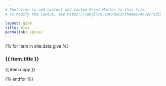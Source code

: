 ```yaml
---
# Feel free to add content and custom Front Matter to this file.
# To modify the layout, see https://jekyllrb.com/docs/themes/#overriding-theme-defaults

layout: give
title: Give
permalink: /give/
---
```


<head>
    <meta charset="UTF-8" />
    <meta name="viewport" content="width=device-width, initial-scale=1.0">
    <link rel="stylesheet" type="text/css" href="../css/readmore-styles.css" />
</head>

<body id="give-body">
    <div id="wrapper">
        <div class="right-border-box" id="right-border-box-dark">
            <div class="do-page-section" id="give-main-section">
                {% for item in site.data.give %}
                <div id="do-item">
                    <div class="yay">
                        <div class="do-title">
                            <h3>{{ item.title }}</h3>
                        </div>
                        <div class="do-info">
                            <p>{{ item.copy }}</p>
                        </div>
                    </div>
                </div>
                {% endfor %}
            </div>
        </div>
    </div>
</body>